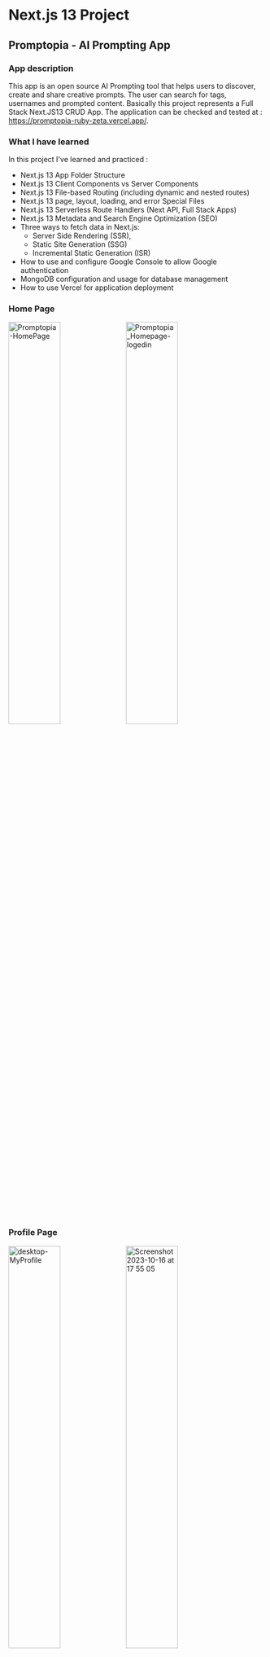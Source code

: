 # Next.js 13 Project
## Promptopia - AI Prompting App
### App description
This app is an open source AI Prompting tool that helps users to discover, create and share creative prompts. The user can search for tags, usernames and prompted content. Basically this project represents a Full Stack Next.JS13 CRUD App.
The application can be checked and tested at : https://promptopia-ruby-zeta.vercel.app/.

### What I have learned
In this project I've learned and practiced :
* Next.js 13 App Folder Structure
* Next.js 13 Client Components vs Server Components
* Next.js 13 File-based Routing (including dynamic and nested routes)
* Next.js 13 page, layout, loading, and error Special Files
* Next.js 13 Serverless Route Handlers (Next API, Full Stack Apps)
* Next.js 13 Metadata and Search Engine Optimization (SEO)
* Three ways to fetch data in Next.js:
  - Server Side Rendering (SSR),
  - Static Site Generation (SSG)
  - Incremental Static Generation (ISR)
* How to use and configure Google Console to allow Google authentication
* MongoDB configuration and usage for database management
* How to use Vercel for application deployment 

### Home Page
<img width="45%" alt="Promptopia-HomePage" src="https://github.com/ciubiadi/Promptopia/assets/46215033/502a4ce6-529e-4ba4-a712-6662b4866585">   <img width="45%" alt="Promptopia_Homepage-logedin" src="https://github.com/ciubiadi/Promptopia/assets/46215033/f9f1e734-3570-4b93-9ef4-69200e860f0a">

### Profile Page
<img width="45%" alt="desktop-MyProfile" src="https://github.com/ciubiadi/Promptopia/assets/46215033/f4dc2ba4-2b34-4c93-b680-7b9489ecdd3a">   <img width="45%" alt="Screenshot 2023-10-16 at 17 55 05" src="https://github.com/ciubiadi/Promptopia/assets/46215033/5dd515a9-9920-4a4a-9c11-c3a2aec26068">

### Confirm Deletion and Edit Page
<img width="45%" alt="desktop-ConfirmDeletion" src="https://github.com/ciubiadi/Promptopia/assets/46215033/e4ee496f-5c50-4143-a656-762384acc0ff">   <img width="45%" alt="Desktop-EditPost" src="https://github.com/ciubiadi/Promptopia/assets/46215033/89a0caf7-5f23-4eba-856b-6ab420ddac0d">

### Create Post and Live Search of prompts
<img width="45%" alt="Screenshot 2023-10-16 at 17 57 04" src="https://github.com/ciubiadi/Promptopia/assets/46215033/5552fca2-8fc9-4c4c-8654-829e8b115337">   <img width="45%" alt="desktop-CreatePost" src="https://github.com/ciubiadi/Promptopia/assets/46215033/08233f46-0c47-486a-b571-5e3398ab3416">

### Mobile view
<img width="45%" alt="Mobile Page" src="https://github.com/ciubiadi/Promptopia/assets/46215033/b0fb4af3-2c3b-471e-ba62-e730b8a465fd">   <img width="45%" alt="Screenshot 2023-10-16 at 18 00 58" src="https://github.com/ciubiadi/Promptopia/assets/46215033/2befe9bd-d652-440e-9bb7-cf3b7a5dd8f7">
